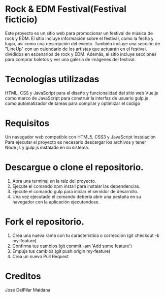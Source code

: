 # Rock & EDM Festival(Festival ficticio)
Este proyecto es un sitio web para promocionar un festival de música de rock y EDM. El sitio incluye información sobre el festival, como la fecha y lugar, así como una descripción del evento. También incluye una sección de "LineUp" con un calendario de los artistas que actuarán en el festival, divididos en escenarios de rock y EDM. Además, el sitio incluye secciones para comprar boletos y ver una galería de imágenes del festival.

# Tecnologías utilizadas
HTML, CSS y JavaScript para el diseño y funcionalidad del sitio web
Vue.js como marco de JavaScript para construir la interfaz de usuario
gulp.js como automatizador de tareas para compilar y optimizar el código
# Requisitos
Un navegador web compatible con HTML5, CSS3 y JavaScript
Instalación
Para ejecutar el proyecto es necesario descargar los archivos y tener Node.js y gulp.js instalado en su sistema.

# Descargue o clone el repositorio.
1. Abra una terminal en la raíz del proyecto.
2. Ejecute el comando npm install para instalar las dependencias.
3. Ejecute el comando gulp para iniciar el servidor de desarrollo.
4.  Una vez ejecutado el comando debería abrir una pestaña en su navegador con la aplicación ejecutandose.


# Fork el repositorio.
1. Crea una nueva rama con tu característica o corrección (git checkout -b my-feature)
2. Confirma tus cambios (git commit -am 'Add some feature')
3. Empuja tus cambios (git push origin my-feature)
3. Crea un nuevo Pull Request
# Creditos
Jose DelPilar Maidana
